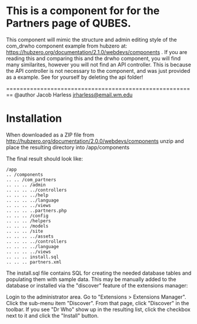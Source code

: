 This is a component for for the Partners page of QUBES.
=======================================================

This component will mimic the structure and admin editing style of the com_drwho component example from hubzero at:
https://hubzero.org/documentation/2.1.0/webdevs/components .
If you are reading this and comparing this and the drwho component, you will find many similarites, however you will not find an API controller.
This is because the API controller is not necessary to the component, and was just provided as a example.
	See for yourself by deleting the api folder!
    
========================================================
@author Jacob Harless jrharless@email.wm.edu

Installation
============

When downloaded as a ZIP file from http://hubzero.org/documentation/2.0.0/webdevs/components
unzip and place the resulting directory into /app/components

The final result should look like:

    /app
    .. /components
    .. .. /com_partners
    .. .. .. /admin
    .. .. .. ../controllers
    .. .. .. ../help
    .. .. .. ../language
    .. .. .. ../views
    .. .. .. ..partners.php
    .. .. .. /config
    .. .. .. /helpers
    .. .. .. /models
    .. .. .. /site
    .. .. .. ../assets
    .. .. .. ../controllers
    .. .. .. ../language
    .. .. .. ../views
    .. .. .. install.sql
    .. .. .. partners.xml

The install.sql file contains SQL for creating the needed database tables and populating them
with sample data. This may be manually added to the database or installed via the "discover"
feature of the extensions manager:

Login to the administrator area. Go to "Extensions > Extensions Manager". Click the sub-menu
item "Discover". From that page, click "Discover" in the toolbar. If you see "Dr Who" show up
in the resulting list, click the checkbox next to it and click the "Install" button.